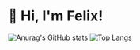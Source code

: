# 👋 Hi, I'm Felix!

<!--
**WieFel/WieFel** is a ✨ _special_ ✨ repository because its `README.md` (this file) appears on your GitHub profile.

Here are some ideas to get you started:

- 🔭 I’m currently working on ...
- 🌱 I’m currently learning ...
- 👯 I’m looking to collaborate on ...
- 🤔 I’m looking for help with ...
- 💬 Ask me about ...
- 📫 How to reach me: ...
- 😄 Pronouns: ...
- ⚡ Fun fact: ...
-->

![Anurag's GitHub stats](https://github-readme-stats.vercel.app/api?username=WieFel&count_private=true&show_icons=true&theme=onedark&include_all_commits=true)
[![Top Langs](https://github-readme-stats.vercel.app/api/top-langs/?username=WieFel&theme=onedark)](https://github.com/WieFel/github-readme-stats)

